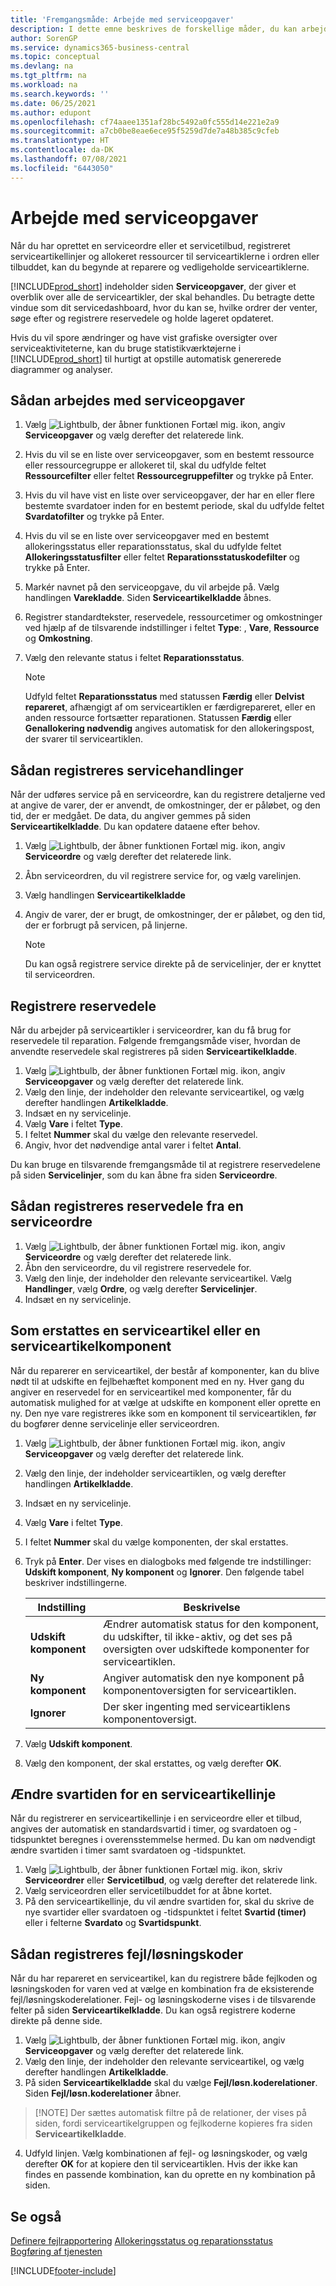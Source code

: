 ```yaml
---
title: 'Fremgangsmåde: Arbejde med serviceopgaver'
description: I dette emne beskrives de forskellige måder, du kan arbejde med serviceopgaver på. Indeholder siden Serviceopgaver, der giver et overblik over alle de serviceartikler, der skal behandles.
author: SorenGP
ms.service: dynamics365-business-central
ms.topic: conceptual
ms.devlang: na
ms.tgt_pltfrm: na
ms.workload: na
ms.search.keywords: ''
ms.date: 06/25/2021
ms.author: edupont
ms.openlocfilehash: cf74aaee1351af28bc5492a0fc555d14e221e2a9
ms.sourcegitcommit: a7cb0be8eae6ece95f5259d7de7a48b385c9cfeb
ms.translationtype: HT
ms.contentlocale: da-DK
ms.lasthandoff: 07/08/2021
ms.locfileid: "6443050"
---
```

# <a name="work-on-service-tasks"></a>Arbejde med serviceopgaver
Når du har oprettet en serviceordre eller et servicetilbud, registreret serviceartikellinjer og allokeret ressourcer til serviceartiklerne i ordren eller tilbuddet, kan du begynde at reparere og vedligeholde serviceartiklerne.  

[!INCLUDE[prod_short](includes/prod_short.md)] indeholder siden **Serviceopgaver**, der giver et overblik over alle de serviceartikler, der skal behandles. Du betragte dette vindue som dit servicedashboard, hvor du kan se, hvilke ordrer der venter, søge efter og registrere reservedele og holde lageret opdateret.  

Hvis du vil spore ændringer og have vist grafiske oversigter over serviceaktiviteterne, kan du bruge statistikværktøjerne i [!INCLUDE[prod_short](includes/prod_short.md)] til hurtigt at opstille automatisk genererede diagrammer og analyser.  

## <a name="to-work-on-a-service-task"></a>Sådan arbejdes med serviceopgaver  
1. Vælg ![Lightbulb, der åbner funktionen Fortæl mig.](media/ui-search/search_small.png "Fortæl mig, hvad du vil foretage dig") ikon, angiv **Serviceopgaver** og vælg derefter det relaterede link.
2. Hvis du vil se en liste over serviceopgaver, som en bestemt ressource eller ressourcegruppe er allokeret til, skal du udfylde feltet **Ressourcefilter** eller feltet **Ressourcegruppefilter** og trykke på Enter.  
3. Hvis du vil have vist en liste over serviceopgaver, der har en eller flere bestemte svardatoer inden for en bestemt periode, skal du udfylde feltet **Svardatofilter** og trykke på Enter.  
4. Hvis du vil se en liste over serviceopgaver med en bestemt allokeringsstatus eller reparationsstatus, skal du udfylde feltet **Allokeringsstatusfilter** eller feltet **Reparationsstatuskodefilter** og trykke på Enter.  
5. Markér navnet på den serviceopgave, du vil arbejde på. Vælg handlingen **Varekladde**. Siden **Serviceartikelkladde** åbnes.  
6. Registrer standardtekster, reservedele, ressourcetimer og omkostninger ved hjælp af de tilsvarende indstillinger i feltet **Type**: <Blank>, **Vare**, **Ressource** og **Omkostning**.  
7. Vælg den relevante status i feltet **Reparationsstatus**.  

   > [!NOTE]  
   >  Udfyld feltet **Reparationsstatus** med statussen **Færdig** eller **Delvist repareret**, afhængigt af om serviceartiklen er færdigrepareret, eller en anden ressource fortsætter reparationen. Statussen **Færdig** eller **Genallokering nødvendig** angives automatisk for den allokeringspost, der svarer til serviceartiklen.  

## <a name="to-register-service-operations"></a>Sådan registreres servicehandlinger  
Når der udføres service på en serviceordre, kan du registrere detaljerne ved at angive de varer, der er anvendt, de omkostninger, der er påløbet, og den tid, der er medgået. De data, du angiver gemmes på siden **Serviceartikelkladde**. Du kan opdatere dataene efter behov.

1. Vælg ![Lightbulb, der åbner funktionen Fortæl mig.](media/ui-search/search_small.png "Fortæl mig, hvad du vil foretage dig") ikon, angiv **Serviceordre** og vælg derefter det relaterede link.  
2. Åbn serviceordren, du vil registrere service for, og vælg varelinjen.  
3. Vælg handlingen **Serviceartikelkladde**  
4. Angiv de varer, der er brugt, de omkostninger, der er påløbet, og den tid, der er forbrugt på servicen, på linjerne.  

   > [!NOTE]  
   >  Du kan også registrere service direkte på de servicelinjer, der er knyttet til serviceordren.  

## <a name="to-register-spare-parts"></a>Registrere reservedele  
Når du arbejder på serviceartikler i serviceordrer, kan du få brug for reservedele til reparation. Følgende fremgangsmåde viser, hvordan de anvendte reservedele skal registreres på siden **Serviceartikelkladde**.  

1. Vælg ![Lightbulb, der åbner funktionen Fortæl mig.](media/ui-search/search_small.png "Fortæl mig, hvad du vil foretage dig") ikon, angiv **Serviceopgaver** og vælg derefter det relaterede link.
2. Vælg den linje, der indeholder den relevante serviceartikel, og vælg derefter handlingen **Artikelkladde**.  
3. Indsæt en ny servicelinje.  
4. Vælg **Vare** i feltet **Type**.  
5. I feltet **Nummer** skal du vælge den relevante reservedel.  
6. Angiv, hvor det nødvendige antal varer i feltet **Antal**.  

 Du kan bruge en tilsvarende fremgangsmåde til at registrere reservedelene på siden **Servicelinjer**, som du kan åbne fra siden **Serviceordre**.  

## <a name="to-register-spare-parts-from-a-service-order"></a>Sådan registreres reservedele fra en serviceordre  
1. Vælg ![Lightbulb, der åbner funktionen Fortæl mig.](media/ui-search/search_small.png "Fortæl mig, hvad du vil foretage dig") ikon, angiv **Serviceordre** og vælg derefter det relaterede link.  
2. Åbn den serviceordre, du vil registrere reservedele for.  
3. Vælg den linje, der indeholder den relevante serviceartikel. Vælg **Handlinger**, vælg **Ordre**, og vælg derefter **Servicelinjer**.  
4. Indsæt en ny servicelinje.  

## <a name="to-replace-a-service-item-or-a-service-item-component"></a>Som erstattes en serviceartikel eller en serviceartikelkomponent  
Når du reparerer en serviceartikel, der består af komponenter, kan du blive nødt til at udskifte en fejlbehæftet komponent med en ny. Hver gang du angiver en reservedel for en serviceartikel med komponenter, får du automatisk mulighed for at vælge at udskifte en komponent eller oprette en ny. Den nye vare registreres ikke som en komponent til serviceartiklen, før du bogfører denne servicelinje eller serviceordren.

1. Vælg ![Lightbulb, der åbner funktionen Fortæl mig.](media/ui-search/search_small.png "Fortæl mig, hvad du vil foretage dig") ikon, angiv **Serviceopgaver** og vælg derefter det relaterede link.
2. Vælg den linje, der indeholder serviceartiklen, og vælg derefter handlingen **Artikelkladde**.  
3. Indsæt en ny servicelinje.  
4. Vælg **Vare** i feltet **Type**.  
5. I feltet **Nummer** skal du vælge komponenten, der skal erstattes.  
6. Tryk på **Enter**. Der vises en dialogboks med følgende tre indstillinger: **Udskift komponent**, **Ny komponent** og **Ignorer**. Den følgende tabel beskriver indstillingerne.  

    |Indstilling | Beskrivelse|  
    |----------------------------------|---------------------------------------|  
    |**Udskift komponent**|Ændrer automatisk status for den komponent, du udskifter, til ikke-aktiv, og det ses på oversigten over udskiftede komponenter for serviceartiklen.|  
    |**Ny komponent**|Angiver automatisk den nye komponent på komponentoversigten for serviceartiklen.|  
    |**Ignorer**|Der sker ingenting med serviceartiklens komponentoversigt.|  

7. Vælg **Udskift komponent**.  
8. Vælg den komponent, der skal erstattes, og vælg derefter **OK**.  

## <a name="to-change-the-response-time-for-a-service-item-line"></a>Ændre svartiden for en serviceartikellinje  
Når du registrerer en serviceartikellinje i en serviceordre eller et tilbud, angives der automatisk en standardsvartid i timer, og svardatoen og -tidspunktet beregnes i overensstemmelse hermed. Du kan om nødvendigt ændre svartiden i timer samt svardatoen og -tidspunktet.  

1. Vælg ![Lightbulb, der åbner funktionen Fortæl mig.](media/ui-search/search_small.png "Fortæl mig, hvad du vil foretage dig") ikon, skriv **Serviceordrer** eller **Servicetilbud**, og vælg derefter det relaterede link.  
2. Vælg serviceordren eller servicetilbuddet for at åbne kortet.  
3. På den serviceartikellinje, du vil ændre svartiden for, skal du skrive de nye svartider eller svardatoen og -tidspunktet i feltet **Svartid (timer)** eller i felterne **Svardato** og **Svartidspunkt**.  

## <a name="to-register-faultresolution-codes"></a>Sådan registreres fejl/løsningskoder  
Når du har repareret en serviceartikel, kan du registrere både fejlkoden og løsningskoden for varen ved at vælge en kombination fra de eksisterende fejl/løsningskoderelationer. Fejl- og løsningskoderne vises i de tilsvarende felter på siden **Serviceartikelkladde**. Du kan også registrere koderne direkte på denne side.  

1. Vælg ![Lightbulb, der åbner funktionen Fortæl mig.](media/ui-search/search_small.png "Fortæl mig, hvad du vil foretage dig") ikon, angiv **Serviceopgaver** og vælg derefter det relaterede link.
2. Vælg den linje, der indeholder den relevante serviceartikel, og vælg derefter handlingen **Artikelkladde**.  
3. På siden **Serviceartikelkladde** skal du vælge **Fejl/løsn.koderelationer**. Siden **Fejl/løsn.koderelationer** åbner.  

  >  [!NOTE]
  >  Der sættes automatisk filtre på de relationer, der vises på siden, fordi serviceartikelgruppen og fejlkoderne kopieres fra siden **Serviceartikelkladde**.  

4. Udfyld linjen. Vælg kombinationen af fejl- og løsningskoder, og vælg derefter **OK** for at kopiere den til serviceartiklen. Hvis der ikke kan findes en passende kombination, kan du oprette en ny kombination på siden.  

## <a name="see-also"></a>Se også  
[Definere fejlrapportering](service-how-setup-fault-reporting.md)
[Allokeringsstatus og reparationsstatus](service-allocation-status-and-repair-status.md)  
[Bogføring af tjenesten](service-service-posting.md)  


[!INCLUDE[footer-include](includes/footer-banner.md)]